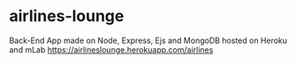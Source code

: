 # airlines-lounge
Back-End App made on Node, Express, Ejs and MongoDB hosted on Heroku and mLab
https://airlineslounge.herokuapp.com/airlines
